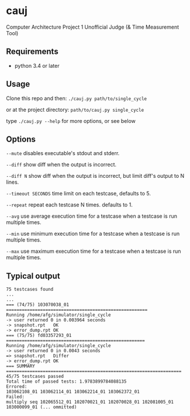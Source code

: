 # cauj
Computer Architecture Project 1 Unofficial Judge (& Time Measurement Tool)

## Requirements

* python 3.4 or later

## Usage

Clone this repo and then:
`./cauj.py path/to/single_cycle`

or at the project directory:
`path/to/cauj.py single_cycle`

type `./cauj.py --help` for more options, or see below

## Options

`--mute` disables executable's stdout and stderr.

`--diff` show diff when the output is incorrect.

`--diff N` show diff when the output is incorrect, but limit diff's output to N lines.

`--timeout SECONDS` time limit on each testcase, defaults to 5.

`--repeat` repeat each testcase N times. defaults to 1.

`--avg` use average execution time for a testcase when a testcase is run multiple times.

`--min` use minimum execution time for a testcase when a testcase is run multiple times.

`--max` use maximum execution time for a testcase when a testcase is run multiple times.

## Typical output

```
75 testcases found
...
...
=== (74/75) 103070038_01 ======================================================
Running /home/afg/simulator/single_cycle
-> user returned 0 in 0.003964 seconds
-> snapshot.rpt   OK
-> error_dump.rpt OK
=== (75/75) fd03357293_01 =====================================================
Running /home/afg/simulator/single_cycle
-> user returned 0 in 0.0043 seconds
=> snapshot.rpt   Differ
-> error_dump.rpt OK
=== SUMMARY ===================================================================
45/75 testcases passed
Total time of passed tests: 1.9783899784088135
Errored:
103062108_01 103062114_01 103062214_01 103062372_01
Failed:
multiply seq 102065512_01 102070021_01 102070028_01 102081005_01 103000099_01 (... ommitted)
```
